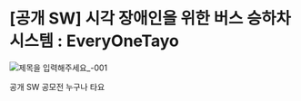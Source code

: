 # [공개 SW] 시각 장애인을 위한 버스 승하차 시스템 : EveryOneTayo

![제목을 입력해주세요_-001](https://user-images.githubusercontent.com/56144682/131853727-680950e2-dfa5-4af4-9bca-a914fd0d894a.jpg)

공개 SW 공모전 누구나 타요
